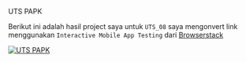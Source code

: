 UTS PAPK

Berikut ini adalah hasil project saya untuk `UTS_08` saya mengonvert link menggunakan `Interactive Mobile App Testing` dari [Browserstack](https://browserstack.com/app-live)

[![UTS PAPK](https://res.cloudinary.com/marcomontalbano/image/upload/v1637484099/video_to_markdown/images/youtube--NkTQgA8iuzk-c05b58ac6eb4c4700831b2b3070cd403.jpg)](https://youtu.be/NkTQgA8iuzk "UTS PAPK")